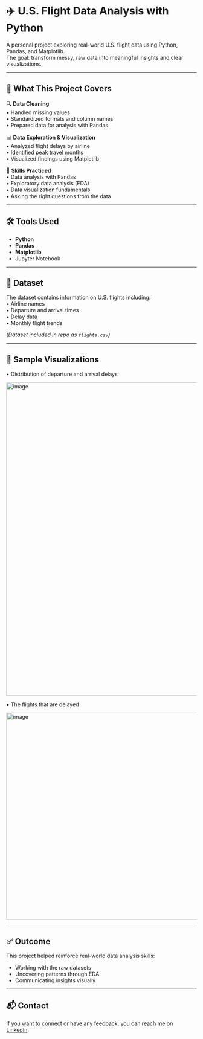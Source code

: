 # ✈️ U.S. Flight Data Analysis with Python

A personal project exploring real-world U.S. flight data using Python, Pandas, and Matplotlib.  
The goal: transform messy, raw data into meaningful insights and clear visualizations.

---

## 🚀 What This Project Covers

🔍 **Data Cleaning**  
• Handled missing values  
• Standardized formats and column names  
• Prepared data for analysis with Pandas

📊 **Data Exploration & Visualization**  
• Analyzed flight delays by airline  
• Identified peak travel months  
• Visualized findings using Matplotlib

🧠 **Skills Practiced**  
• Data analysis with Pandas  
• Exploratory data analysis (EDA)  
• Data visualization fundamentals  
• Asking the right questions from the data

---

## 🛠 Tools Used

- **Python**  
- **Pandas**  
- **Matplotlib**  
- Jupyter Notebook

---

## 📁 Dataset

The dataset contains information on U.S. flights including:  
• Airline names  
• Departure and arrival times  
• Delay data  
• Monthly flight trends

*(Dataset included in repo as `flights.csv`)*

---

## 📸 Sample Visualizations

• Distribution of departure and arrival delays  

<img width="830" alt="image" src="https://github.com/user-attachments/assets/ea429e90-1028-4894-aeab-5613707a799d" />

• The flights that are delayed

<img width="548" alt="image" src="https://github.com/user-attachments/assets/590eabf4-557e-430e-bcc0-8ab77f144a4f" />


---

## ✅ Outcome

This project helped reinforce real-world data analysis skills:
- Working with the raw datasets
- Uncovering patterns through EDA
- Communicating insights visually

---

## 📬 Contact

If you want to connect or have any feedback, you can reach me on [LinkedIn](https://linkedin.com).

